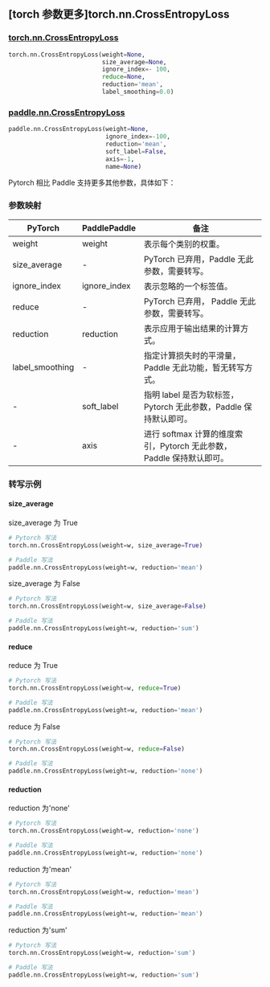 ## [torch 参数更多]torch.nn.CrossEntropyLoss
### [torch.nn.CrossEntropyLoss](https://pytorch.org/docs/stable/generated/torch.nn.CrossEntropyLoss.html#torch.nn.CrossEntropyLoss)

```python
torch.nn.CrossEntropyLoss(weight=None,
                          size_average=None,
                          ignore_index=- 100,
                          reduce=None,
                          reduction='mean',
                          label_smoothing=0.0)
```

### [paddle.nn.CrossEntropyLoss](https://www.paddlepaddle.org.cn/documentation/docs/zh/api/paddle/nn/CrossEntropyLoss_cn.html#crossentropyloss)

```python
paddle.nn.CrossEntropyLoss(weight=None,
                           ignore_index=-100,
                           reduction='mean',
                           soft_label=False,
                           axis=-1,
                           name=None)
```

Pytorch 相比 Paddle 支持更多其他参数，具体如下：
### 参数映射
| PyTorch       | PaddlePaddle | 备注                                                   |
| ------------- | ------------ | ------------------------------------------------------ |
| weight  | weight           | 表示每个类别的权重。  |
| size_average | -            | PyTorch 已弃用，Paddle 无此参数，需要转写。|
| ignore_index  | ignore_index            | 表示忽略的一个标签值。  |
| reduce       | -            | PyTorch 已弃用， Paddle 无此参数，需要转写。  |
| reduction  | reduction            | 表示应用于输出结果的计算方式。  |
| label_smoothing | -            | 指定计算损失时的平滑量，Paddle 无此功能，暂无转写方式。  |
| -             | soft_label  | 指明 label 是否为软标签，Pytorch 无此参数，Paddle 保持默认即可。  |
| -             | axis       | 进行 softmax 计算的维度索引，Pytorch 无此参数，Paddle 保持默认即可。   |

### 转写示例
#### size_average
size_average 为 True
```python
# Pytorch 写法
torch.nn.CrossEntropyLoss(weight=w, size_average=True)

# Paddle 写法
paddle.nn.CrossEntropyLoss(weight=w, reduction='mean')

```

size_average 为 False
```python
# Pytorch 写法
torch.nn.CrossEntropyLoss(weight=w, size_average=False)

# Paddle 写法
paddle.nn.CrossEntropyLoss(weight=w, reduction='sum')
```

#### reduce
reduce 为 True
```python
# Pytorch 写法
torch.nn.CrossEntropyLoss(weight=w, reduce=True)

# Paddle 写法
paddle.nn.CrossEntropyLoss(weight=w, reduction='mean')
```

reduce 为 False
```python
# Pytorch 写法
torch.nn.CrossEntropyLoss(weight=w, reduce=False)

# Paddle 写法
paddle.nn.CrossEntropyLoss(weight=w, reduction='none')
```

#### reduction
reduction 为'none'
```python
# Pytorch 写法
torch.nn.CrossEntropyLoss(weight=w, reduction='none')

# Paddle 写法
paddle.nn.CrossEntropyLoss(weight=w, reduction='none')
```

reduction 为'mean'
```python
# Pytorch 写法
torch.nn.CrossEntropyLoss(weight=w, reduction='mean')

# Paddle 写法
paddle.nn.CrossEntropyLoss(weight=w, reduction='mean')
```

reduction 为'sum'
```python
# Pytorch 写法
torch.nn.CrossEntropyLoss(weight=w, reduction='sum')

# Paddle 写法
paddle.nn.CrossEntropyLoss(weight=w, reduction='sum')
```
